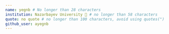 ```yaml
---
name: yegnb # No longer than 28 characters
institution: Nazarbayev University 🚩 # no longer than 58 characters
quote: no quote # no longer than 100 characters, avoid using quotes(") to guarantee the format remains the same.
github_user: ayegnb
---
```


